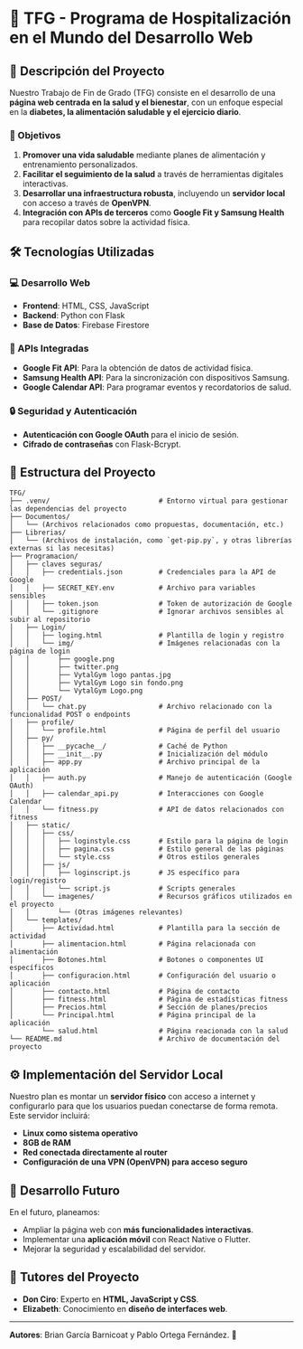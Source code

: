 # 📌 TFG - Programa de Hospitalización en el Mundo del Desarrollo Web

## 🏥 Descripción del Proyecto
Nuestro Trabajo de Fin de Grado (TFG) consiste en el desarrollo de una **página web centrada en la salud y el bienestar**, con un enfoque especial en la **diabetes, la alimentación saludable y el ejercicio diario**.

### 🎯 Objetivos
1. **Promover una vida saludable** mediante planes de alimentación y entrenamiento personalizados.
2. **Facilitar el seguimiento de la salud** a través de herramientas digitales interactivas.
3. **Desarrollar una infraestructura robusta**, incluyendo un **servidor local** con acceso a través de **OpenVPN**.
4. **Integración con APIs de terceros** como **Google Fit y Samsung Health** para recopilar datos sobre la actividad física.

## 🛠️ Tecnologías Utilizadas
### 💻 Desarrollo Web
- **Frontend**: HTML, CSS, JavaScript
- **Backend**: Python con Flask
- **Base de Datos**: Firebase Firestore

### 🔌 APIs Integradas
- **Google Fit API**: Para la obtención de datos de actividad física.
- **Samsung Health API**: Para la sincronización con dispositivos Samsung.
- **Google Calendar API**: Para programar eventos y recordatorios de salud.

### 🔒 Seguridad y Autenticación
- **Autenticación con Google OAuth** para el inicio de sesión.
- **Cifrado de contraseñas** con Flask-Bcrypt.

## 🔗 Estructura del Proyecto
```
TFG/
├── .venv/                           # Entorno virtual para gestionar las dependencias del proyecto
├── Documentos/
│   └── (Archivos relacionados como propuestas, documentación, etc.)
├── Librerias/
│   └── (Archivos de instalación, como `get-pip.py`, y otras librerías externas si las necesitas)
├── Programacion/
│   ├── claves seguras/
│   │   ├── credentials.json         # Credenciales para la API de Google
│   │   ├── SECRET_KEY.env           # Archivo para variables sensibles
│   │   ├── token.json               # Token de autorización de Google
│   │   └── .gitignore               # Ignorar archivos sensibles al subir al repositorio
│   ├── Login/
│   │   ├── loging.html              # Plantilla de login y registro
│   │   └── img/                     # Imágenes relacionadas con la página de login
│   │       ├── google.png
│   │       ├── twitter.png
│   │       ├── VytalGym logo pantas.jpg
│   │       ├── VytalGym Logo sin fondo.png
│   │       └── VytalGym Logo.png
│   ├── POST/
│   │   └── chat.py                  # Archivo relacionado con la funcionalidad POST o endpoints
│   ├── profile/
│   │   └── profile.html             # Página de perfil del usuario
│   ├── py/
│   │   ├── __pycache__/             # Caché de Python
│   │   ├── __init__.py              # Inicialización del módulo
│   │   ├── app.py                   # Archivo principal de la aplicación
│   │   ├── auth.py                  # Manejo de autenticación (Google OAuth)
│   │   ├── calendar_api.py          # Interacciones con Google Calendar
│   │   └── fitness.py               # API de datos relacionados con fitness
│   ├── static/
│   │   ├── css/
│   │   │   ├── loginstyle.css       # Estilo para la página de login
│   │   │   ├── pagina.css           # Estilo general de las páginas
│   │   │   └── style.css            # Otros estilos generales
│   │   ├── js/
│   │   │   ├── loginscript.js       # JS específico para login/registro
│   │   │   └── script.js            # Scripts generales
│   │   └── imagenes/                # Recursos gráficos utilizados en el proyecto
│   │       └── (Otras imágenes relevantes)
│   └── templates/
│       ├── Actividad.html           # Plantilla para la sección de actividad
│       ├── alimentacion.html        # Página relacionada con alimentación
│       ├── Botones.html             # Botones o componentes UI específicos
│       ├── configuracion.html       # Configuración del usuario o aplicación
│       ├── contacto.html            # Página de contacto
│       ├── fitness.html             # Página de estadísticas fitness
│       ├── Precios.html             # Sección de planes/precios
│       └── Principal.html           # Página principal de la aplicación
        └── salud.html               # Página reacionada con la salud
└── README.md                        # Archivo de documentación del proyecto
```

## ⚙️ Implementación del Servidor Local
Nuestro plan es montar un **servidor físico** con acceso a internet y configurarlo para que los usuarios puedan conectarse de forma remota. Este servidor incluirá:
- **Linux como sistema operativo**
- **8GB de RAM**
- **Red conectada directamente al router**
- **Configuración de una VPN (OpenVPN) para acceso seguro**

## 📅 Desarrollo Futuro
En el futuro, planeamos:
- Ampliar la página web con **más funcionalidades interactivas**.
- Implementar una **aplicación móvil** con React Native o Flutter.
- Mejorar la seguridad y escalabilidad del servidor.

## 🏫 Tutores del Proyecto
- **Don Ciro**: Experto en **HTML, JavaScript y CSS**.
- **Elizabeth**: Conocimiento en **diseño de interfaces web**.

---
**Autores**: Brian García Barnicoat y Pablo Ortega Fernández. 🚀

